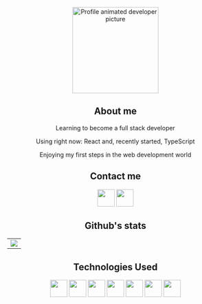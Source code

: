 <div align="center"><img src="https://media.giphy.com/media/bGgsc5mWoryfgKBx1u/giphy.gif" alt="Profile animated developer picture" style="width: 200px;"/></div>
<h2 align="center">About me</h2>
<p align="center">Learning to become a full stack developer</p>
<p align="center">Using right now: React and, recently started, TypeScript</p>
<p align="center">Enjoying my first steps in the web development world</p>

<h2 align="center">Contact me</h2>

<div id="header" align="center">
  <a href="https://www.linkedin.com/in/jaume-vidal-buenafuente/" ><img src="https://img.shields.io/badge/LinkedIn-blue" height="40px"/></a>
  <a href="mailto:jaumevibu@gmail.com" width="100"/><img src="https://img.shields.io/badge/Gmail-bb001b" height="40px"/></a>
  
</div> 


<h2 align="center">Github's stats</h2>
  
<div align="center">
<table>
    <tr>
      <td align="center" style="padding=0;width=50%;">
        <img align="center" style="padding=0;" src="https://github-readme-stats.vercel.app/api/?username=JaumeViBu&show_icons=true&theme=tokyonight&hide_border=true&count_private=true&bg_color=00000000" />
      </td>
    </tr>
</table>
</div>

<h2 align="center">Technologies Used</h2>
<div align="center">
<img src="https://cdn.jsdelivr.net/gh/devicons/devicon/icons/javascript/javascript-original.svg" height="40" />
<img src="https://cdn.jsdelivr.net/gh/devicons/devicon/icons/react/react-original.svg" height="40" />  
<img src="https://cdn.jsdelivr.net/gh/devicons/devicon/icons/jest/jest-plain.svg" height="40"/>
<img src="https://cdn.jsdelivr.net/gh/devicons/devicon/icons/java/java-plain.svg" height="40"/>
<img src="https://cdn.jsdelivr.net/gh/devicons/devicon/icons/spring/spring-original.svg" height="40"/>
<img src="https://cdn.jsdelivr.net/gh/devicons/devicon/icons/php/php-original.svg" height="40"/>
<img src="https://cdn.jsdelivr.net/gh/devicons/devicon/icons/c/c-original.svg" height="40"/> 
  </div>
          
